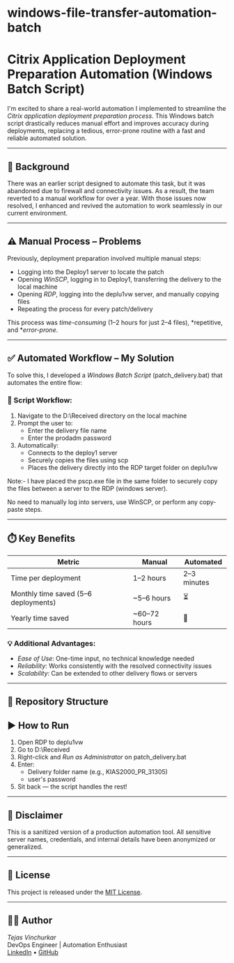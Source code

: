 # windows-file-transfer-automation-batch

# Citrix Application Deployment Preparation Automation (Windows Batch Script)

I'm excited to share a real-world automation I implemented to streamline the *Citrix application deployment preparation process*. This Windows batch script drastically reduces manual effort and improves accuracy during deployments, replacing a tedious, error-prone routine with a fast and reliable automated solution.

---

## 📌 Background

There was an earlier script designed to automate this task, but it was abandoned due to firewall and connectivity issues. As a result, the team reverted to a manual workflow for over a year. With those issues now resolved, I enhanced and revived the automation to work seamlessly in our current environment.

---

## ⚠️ Manual Process – Problems

Previously, deployment preparation involved multiple manual steps:

- Logging into the Deploy1 server to locate the patch
- Opening *WinSCP*, logging in to Deploy1, transferring the delivery to the local machine
- Opening *RDP*, logging into the deplu1vw server, and manually copying files
- Repeating the process for every patch/delivery

This process was *time-consuming* (1–2 hours for just 2–4 files), *repetitive, and **error-prone*.

---

## ✅ Automated Workflow – My Solution

To solve this, I developed a *Windows Batch Script* (patch_delivery.bat) that automates the entire flow:

### 🔧 Script Workflow:
1. Navigate to the D:\Received directory on the local machine
2. Prompt the user to:
   - Enter the delivery file name
   - Enter the prodadm password
3. Automatically:
   - Connects to the deploy1 server
   - Securely copies the files using scp
   - Places the delivery directly into the RDP target folder on deplu1vw

Note:- I have placed the pscp.exe file in the same folder to securely copy the files between a server to the RDP (windows server).

No need to manually log into servers, use WinSCP, or perform any copy-paste steps.

---

## ⏱️ Key Benefits

| Metric | Manual | Automated |
|--------|--------|-----------|
| Time per deployment | 1–2 hours | 2–3 minutes |
| Monthly time saved (5–6 deployments) | ~5–6 hours | ⏳ |
| Yearly time saved | ~60–72 hours | 🎯 |

### 💡 Additional Advantages:
- *Ease of Use*: One-time input, no technical knowledge needed
- *Reliability*: Works consistently with the resolved connectivity issues
- *Scalability*: Can be extended to other delivery flows or servers

---

## 📁 Repository Structure

## ▶️ How to Run

1. Open RDP to deplu1vw
2. Go to D:\Received
3. Right-click and *Run as Administrator* on patch_delivery.bat
4. Enter:
   - Delivery folder name (e.g., KIAS2000_PR_31305)
   - user's password
5. Sit back — the script handles the rest!

---

## 🔐 Disclaimer

This is a sanitized version of a production automation tool. All sensitive server names, credentials, and internal details have been anonymized or generalized.

---

## 📜 License

This project is released under the [MIT License](LICENSE).

---

## 🙋‍♂️ Author

*Tejas Vinchurkar*  
DevOps Engineer | Automation Enthusiast  
[LinkedIn](https://linkedin.com/in/tejasvinchurkar) • [GitHub](https://github.com/tejas-16)
